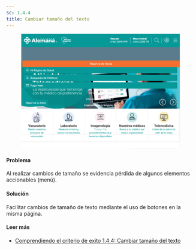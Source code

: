 ```yaml
---
sc: 1.4.4
title: Cambiar tamaño del texto
---
```


<figure>

![alt text](images/orientation.png) 

</figure>

#### Problema

Al realizar cambios de tamaño se evidencia pérdida de algunos elementos accionables (menú).

#### Solución

Facilitar cambios de tamaño de texto mediante el uso de botones en la misma página.

#### Leer más

- [Comprendiendo el criterio de exito 1.4.4: Cambiar tamaño del texto](https://www.w3.org/WAI/WCAG21/Understanding/resize-text.html)